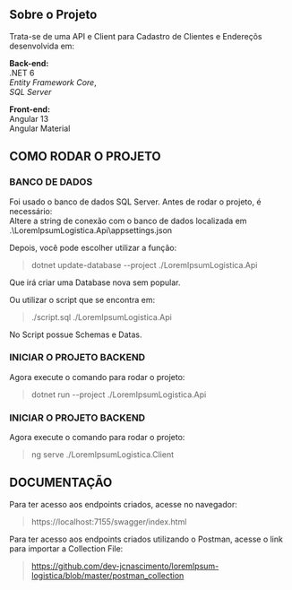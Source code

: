 ## Sobre o Projeto
Trata-se de uma API e Client para Cadastro de Clientes e Endereçõs desenvolvida em:<br>

**Back-end:**<br>
.NET 6<br>
*Entity Framework Core*,<br>
*SQL Server*<br>

**Front-end:**<br>
Angular 13<br>
Angular Material<br>

## COMO RODAR O PROJETO
### BANCO DE DADOS
Foi usado o banco de dados SQL Server. Antes de rodar o projeto, é necessário:<br>
Altere a string de conexão com o banco de dados localizada em .\LoremIpsumLogistica.Api\appsettings.json<br>

Depois, você pode escolher utilizar a função:<br>
>dotnet update-database --project ./LoremIpsumLogistica.Api

Que irá criar uma Database nova sem popular.<br>

Ou utilizar o script que se encontra em:<br>
>./script.sql ./LoremIpsumLogistica.Api

No Script possue Schemas e Datas.<br>

### INICIAR O PROJETO BACKEND
Agora execute o comando para rodar o projeto:
>dotnet run --project ./LoremIpsumLogistica.Api

### INICIAR O PROJETO BACKEND
Agora execute o comando para rodar o projeto:
>ng serve ./LoremIpsumLogistica.Client

## DOCUMENTAÇÃO
Para ter acesso aos endpoints criados, acesse no navegador:
>https://localhost:7155/swagger/index.html

Para ter acesso aos endpoints criados utilizando o Postman, acesse o link para importar a Collection File:
>https://github.com/dev-jcnascimento/loremIpsum-logistica/blob/master/postman_collection
